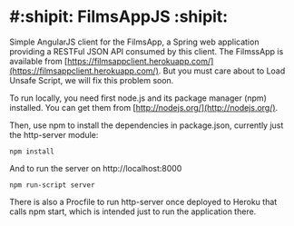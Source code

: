 #:shipit: FilmsAppJS :shipit:
============

Simple AngularJS client for the FilmsApp, a Spring web application providing a RESTFul JSON API consumed by this client. The FilmssApp is available from [https://filmsappclient.herokuapp.com/](https://filmsappclient.herokuapp.com/). But you must care about to Load Unsafe Script, we will fix this problem soon.

To run locally, you need first node.js and its package manager (npm) installed.  You can get them from [http://nodejs.org/](http://nodejs.org/).

Then, use npm to install the dependencies in package.json, currently just the http-server module:
```
npm install
```

And to run the server on http://localhost:8000
```
npm run-script server
```

There is also a Procfile to run http-server once deployed to Heroku that calls npm start, which is intended just to run the application there.
